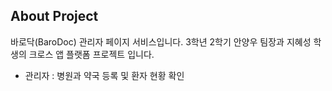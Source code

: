 ## About Project

바로닥(BaroDoc) 관리자 페이지 서비스입니다. 3학년 2학기 안양우 팀장과 지혜성 학생의 크로스 앱 플랫폼 프로젝트 입니다.

- 관리자 : 병원과 약국 등록 및 환자 현황 확인

